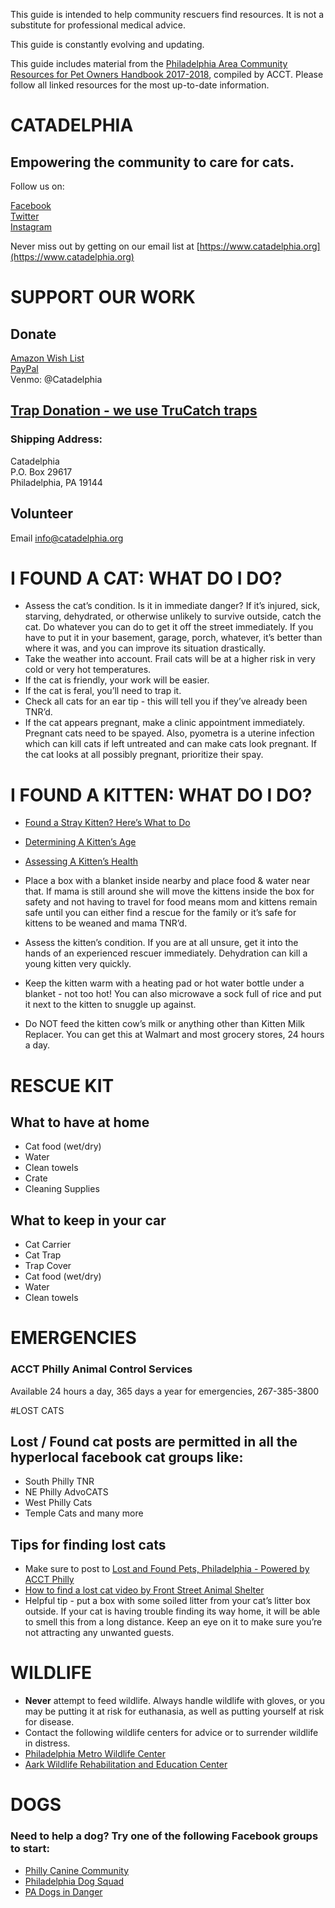 This guide is intended to help community rescuers find resources. It is not a substitute for professional medical advice. 

This guide is constantly evolving and updating. 

This guide includes material from the [Philadelphia Area Community Resources for Pet Owners Handbook 2017-2018](files/Community-Resources-for-Pet-Owners.pdf), compiled by ACCT. Please follow all linked resources for the most up-to-date information. 

# CATADELPHIA
## Empowering the community to care for cats.   
Follow us on: 

[Facebook](www.facebook.com/catadelphia)    
[Twitter](https://twitter.com/Catadelphia)    
[Instagram](https://www.instagram.com/catadelphia/)  

Never miss out by getting on our email list at [https://www.catadelphia.org](https://www.catadelphia.org)

# SUPPORT OUR WORK
## Donate
[Amazon Wish List](http://a.co/aOnmBZk)    
[PayPal](https://www.paypal.me/catadelphia)    
Venmo: @Catadelphia    
 
## [Trap Donation - we use TruCatch traps](http://www.trucatchtraps.com/small-animal-traps/feral-cat-traps/30-ltd-light-duty)    
### Shipping Address:    
Catadelphia    
P.O. Box 29617    
Philadelphia, PA 19144    
 
## Volunteer
Email [info@catadelphia.org](mailto:info@catadelphia.org)


# I FOUND A CAT: WHAT DO I DO?
* Assess the cat’s condition. Is it in immediate danger? If it’s injured, sick, starving, dehydrated, or otherwise unlikely to survive outside, catch the cat. Do whatever you can do to get it off the street immediately. If you have to put it in your basement, garage, porch, whatever, it’s better than where it was, and you can improve its situation drastically.
* Take the weather into account. Frail cats will be at a higher risk in very cold or very hot temperatures.
* If the cat is friendly, your work will be easier.
* If the cat is feral, you’ll need to trap it. 
* Check all cats for an ear tip - this will tell you if they’ve already been TNR’d. 
* If the cat appears pregnant, make a clinic appointment immediately. Pregnant cats need to be spayed. Also, pyometra is a uterine infection which can kill cats if left untreated and can make cats look pregnant. If the cat looks at all possibly pregnant, prioritize their spay. 

# I FOUND A KITTEN: WHAT DO I DO?
* [Found a Stray Kitten? Here’s What to Do](https://www.catster.com/kittens/you-found-a-stray-kitten-heres-what-to-do?fbclid=IwAR2kOoaMOXulUtLxc2STOK_G7tJh-dWLDAsU30c1veh8K-Tg9NF9lIgyU9I)
* [Determining A Kitten’s Age](http://www.kittenlady.org/age)
* [Assessing A Kitten’s Health](http://www.kittenlady.org/generalhealth)

* Place a box with a blanket inside nearby and place food & water near that. If mama is still around she will move the kittens inside the box for safety and not having to travel for food means mom and kittens remain safe until you can either find a rescue for the family or it’s safe for kittens to be weaned and mama TNR’d.
* Assess the kitten’s condition. If you are at all unsure, get it into the hands of an experienced rescuer immediately. Dehydration can kill a young kitten very quickly. 
* Keep the kitten warm with a heating pad or hot water bottle under a blanket - not too hot! You can also microwave a sock full of rice and put it next to the kitten to snuggle up against. 
* Do NOT feed the kitten cow’s milk or anything other than Kitten Milk Replacer. You can get this at Walmart and most grocery stores, 24 hours a day. 

# RESCUE KIT
## What to have at home
* Cat food (wet/dry)
* Water
* Clean towels
* Crate
* Cleaning Supplies

## What to keep in your car
* Cat Carrier
* Cat Trap
* Trap Cover
* Cat food (wet/dry)
* Water
* Clean towels




# EMERGENCIES
### ACCT Philly Animal Control Services
Available 24 hours a day, 365 days a year for emergencies, 267-385-3800

#LOST CATS
## Lost / Found cat posts are permitted in all the hyperlocal facebook cat groups like: 
* South Philly TNR
* NE Philly AdvoCATS
* West Philly Cats
* Temple Cats and many more

## Tips for finding lost cats
* Make sure to post to [Lost and Found Pets, Philadelphia - Powered by ACCT Philly](https://www.facebook.com/LostAndFoundPhilly)
* [How to find a lost cat video by Front Street Animal Shelter](https://www.facebook.com/FrontStreetAnimalShelter/posts/2045642912167821)
* Helpful tip - put a box with some soiled litter from your cat’s litter box outside. If your cat is having trouble finding its way home, it will be able to smell this from a long distance. Keep an eye on it to make sure you’re not attracting any unwanted guests. 

# WILDLIFE
*  **Never** attempt to feed wildlife. Always handle wildlife with gloves, or you may be putting it at risk for euthanasia, as well as putting yourself at risk for disease.
* Contact the following wildlife centers for advice or to surrender wildlife in distress. 
* [Philadelphia Metro Wildlife Center](https://www.phillywildlife.org)    
* [Aark Wildlife Rehabilitation and Education Center](https://www.aark.org)

# DOGS
### Need to help a dog? Try one of the following Facebook groups to start:
* [Philly Canine Community](https://www.facebook.com/groups/843161605802971)
* [Philadelphia Dog Squad](https://www.facebook.com/groups/philadelphiadogsquad/)
* [PA Dogs in Danger](https://www.facebook.com/dogsindangerpa/)
